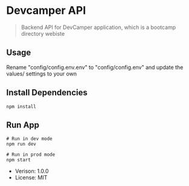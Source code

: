 # Devcamper API

> Backend API for DevCamper application, which is a bootcamp directory webiste

## Usage

Rename "config/config.env.env" to "config/config.env" and update the values/ settings to your own

## Install Dependencies

```
npm install
```

## Run App

```
# Run in dev mode
npm run dev

# Run in prod mode
npm start

```

- Verison: 1.0.0
- License: MIT
